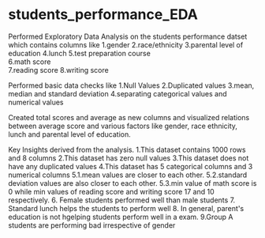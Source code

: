 # students_performance_EDA

Performed Exploratory Data Analysis on the students performance datset which contains columns like
1.gender
2.race/ethnicity
3.parental level of education
4.lunch	
5.test preparation course	
6.math score	
7.reading score	
8.writing score

Performed basic data checks like
1.Null Values
2.Duplicated values
3.mean, median and standard deviation
4.separating categorical values and numerical values

Created total scores and average as new columns and visualized relations between average score and various factors like gender, race ethnicity, lunch and parental level of education.

Key Insights derived from the analysis.
1.This dataset contains 1000 rows and 8 columns
2.This dataset has zero null values
3.This dataset does not have any duplicated values
4.This dataset has 5 categorical columns and 3 numerical columns
5.1.mean values are closer to each other.
5.2.standard deviation values are also closer to each other. 
5.3.min value of math score is 0 while min values of reading score and writing score 17 and 10 respectively.
6. Female students performed well than male students
7. Standard lunch helps the students to perform well
8. In general, parent's education is not hgelping students perform well in a exam.
9.Group A students are performing bad irrespective of gender
